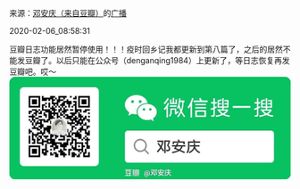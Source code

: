 来源：[邓安庆（来自豆瓣）](https://www.douban.com/people/renjiananhuo/)的[广播](https://www.douban.com/people/renjiananhuo/status/2793467930/)


2020-02-06_08:58:31


豆瓣日志功能居然暂停使用！！！疫时回乡记我都更新到第八篇了，之后的居然不能发豆瓣了。以后只能在公众号（denganqing1984）上更新了，等日志恢复再发豆瓣吧。哎～
![](./pic/2020-02-06_08:58:31-邓安庆的广播1.jpg)  

